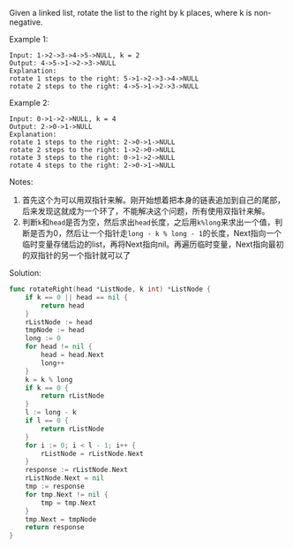 Given a linked list, rotate the list to the right by k places, where k is non-negative.

Example 1:
```
Input: 1->2->3->4->5->NULL, k = 2
Output: 4->5->1->2->3->NULL
Explanation:
rotate 1 steps to the right: 5->1->2->3->4->NULL
rotate 2 steps to the right: 4->5->1->2->3->NULL
```

Example 2:
```
Input: 0->1->2->NULL, k = 4
Output: 2->0->1->NULL
Explanation:
rotate 1 steps to the right: 2->0->1->NULL
rotate 2 steps to the right: 1->2->0->NULL
rotate 3 steps to the right: 0->1->2->NULL
rotate 4 steps to the right: 2->0->1->NULL
```

Notes:
1. 首先这个为可以用双指针来解。刚开始想着把本身的链表追加到自己的尾部，后来发现这就成为一个环了，不能解决这个问题，所有使用双指针来解。
2. 判断`k`和`head`是否为空，然后求出`head`长度，之后用`k%long`来求出一个值，判断是否为0，然后让一个指针走`long - k % long - 1`的长度，Next指向一个临时变量存储后边的list，再将Next指向nil。再遍历临时变量，Next指向最初的双指针的另一个指针就可以了

Solution:
```go
func rotateRight(head *ListNode, k int) *ListNode {
    if k == 0 || head == nil {
        return head
    }
    rListNode := head
    tmpNode := head
    long := 0
    for head != nil {
        head = head.Next
        long++
    }
    k = k % long
    if k == 0 {
        return rListNode
    }
    l := long - k
    if l == 0 {
        return rListNode
    }
    for i := 0; i < l - 1; i++ {
        rListNode = rListNode.Next
    }
    response := rListNode.Next
    rListNode.Next = nil
    tmp := response
    for tmp.Next != nil {
        tmp = tmp.Next
    }
    tmp.Next = tmpNode
    return response
}
```
